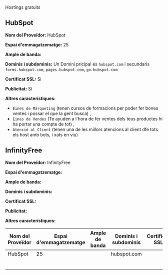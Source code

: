  Hostings gratuits

## HubSpot

**Nom del Proveïdor:** HubSpot

**Espai d'emmagatzematge:** 25

**Ample de banda:**

**Dominis i subdominis:** Un Domini pricipal és `hubspot.com` i secundaris `forms.hubspot.com`, `pages.hubspot.com`, `go.hubspot.com`

**Certificat SSL:** Si

**Publicitat:** Si

**Altres característiques:** 
- `Eines de Màrqueting` (tenen cursos de formacions per poder fer bones ventes i possar el que la gent busca) ,
- `Eines de Vendes` (Te ayuden a l'hora de fer ventes dels teus productes hi ha portar una compte de tot) ,
- `Atenció al Client` (tenen una de les millors atencions al client dfe tots els host amb bots, i xats en viu)


## InfinityFree

**Nom del Proveïdor:** InfinityFree

**Espai d'emmagatzematge:**

**Ample de banda:**

**Dominis i subdominis:**

**Certificat SSL:**

**Publicitat:**

**Altres característiques:** 




















| Nom del Proveïdor|Espai d'emmagatzematge|Ample de banda|Dominis i subdominis|Certificat SSL|Publicitat|Altres característiques|
|------------------|----------------------|--------------|--------------------|--------------|----------|-----------------------|
|    HubSpot       |        25            |              |      hubspot.com   |              |          |                       |
|                  |                      |              |                    |              |          |                       |
|                  |                      |              |                    |              |          |                       |
|                  |                      |              |                    |              |          |                       |
|                  |                      |              |                    |              |          |                       |
|                  |                      |              |                    |              |          |                       |
|                  |                      |              |                    |              |          |                       |
